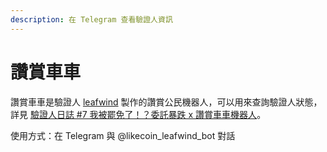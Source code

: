 ```yaml
---
description: 在 Telegram 查看驗證人資訊
---
```


# 讚賞車車

讚賞車車是驗證人 [leafwind](https://likecoin.bigdipper.live/validator/cosmosvaloper1g2dpslkge0wmhgpdegeg0wq549syz8tjrpnum3) 製作的讚賞公民機器人，可以用來查詢驗證人狀態，詳見 [驗證人日誌 \#7 我被罷免了！？委託暴跌 x 讚賞車車機器人](https://matters.news/@leafwind/%E9%A9%97%E8%AD%89%E4%BA%BA%E6%97%A5%E8%AA%8C-7-%E6%88%91%E8%A2%AB%E7%BD%B7%E5%85%8D%E4%BA%86-%E5%A7%94%E8%A8%97%E6%9A%B4%E8%B7%8C-x-%E8%AE%9A%E8%B3%9E%E8%BB%8A%E8%BB%8A%E6%A9%9F%E5%99%A8%E4%BA%BA-bafyreifn6zfz7lljhq2i7wozwzkw4gylddas26ehktoov5hhsbqslxou4y)。

使用方式：在 Telegram 與 @likecoin\_leafwind\_bot 對話



